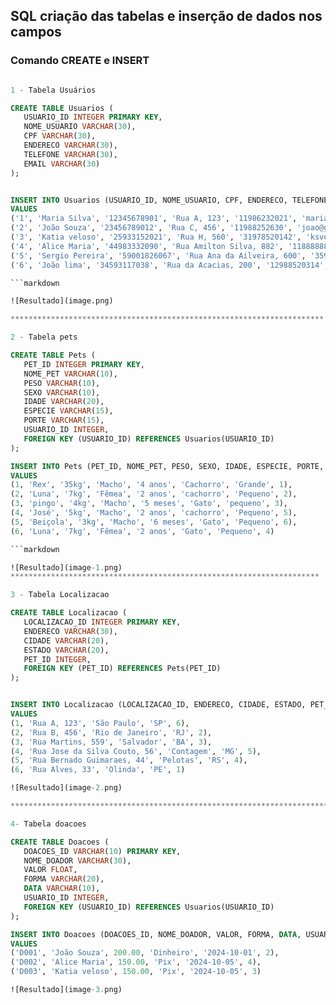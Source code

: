  ## SQL  criação das tabelas e inserção de dados nos campos

 ### Comando CREATE  e  INSERT

 ```sql

 1 - Tabela Usuários

 CREATE TABLE Usuarios (
    USUARIO_ID INTEGER PRIMARY KEY,
    NOME_USUARIO VARCHAR(30),
    CPF VARCHAR(30),
    ENDERECO VARCHAR(30),
    TELEFONE VARCHAR(30),
    EMAIL VARCHAR(30)
);


INSERT INTO Usuarios (USUARIO_ID, NOME_USUARIO, CPF, ENDERECO, TELEFONE, EMAIL)
VALUES 
('1', 'Maria Silva', '12345678901', 'Rua A, 123', '11986232021', 'maria@gmail.com'),
('2', 'João Souza', '23456789012', 'Rua C, 456', '11988252630', 'joao@gmail.com'),
('3', 'Katia veloso', '25933152021', 'Rua H, 560', '31978520142', 'ksveloso@gmail.com'),
('4', 'Alice Maria', '44983332090', 'Rua Amilton Silva, 882', '11888888888', 'Amaria@gmail.com'),
('5', 'Sergio Pereira', '59001826067', 'Rua Ana da Ailveira, 600', '35986523120', 'sspereira@gmail.com'),
('6', 'João lima', '34593117038', 'Rua da Acacias, 200', '12988520314', 'joaolima@gmail.com')

```markdown 

![Resultado](image.png)

**********************************************************************

2 - Tabela pets

CREATE TABLE Pets (
    PET_ID INTEGER PRIMARY KEY,
    NOME_PET VARCHAR(10),
    PESO VARCHAR(10),
    SEXO VARCHAR(10),
    IDADE VARCHAR(20),
    ESPECIE VARCHAR(15),
    PORTE VARCHAR(15),
    USUARIO_ID INTEGER,
    FOREIGN KEY (USUARIO_ID) REFERENCES Usuarios(USUARIO_ID)
);

INSERT INTO Pets (PET_ID, NOME_PET, PESO, SEXO, IDADE, ESPECIE, PORTE, USUARIO_ID)
VALUES 
(1, 'Rex', '35kg', 'Macho', '4 anos', 'Cachorro', 'Grande', 1),
(2, 'Luna', '7kg', 'Fêmea', '2 anos', 'cachorro', 'Pequeno', 2),
(3, 'pingo', '4kg', 'Macho', '5 meses', 'Gato', 'pequeno', 3),
(4, 'José', '5kg', 'Macho', '2 anos', 'cachorro', 'Pequeno', 5),
(5, 'Beiçola', '3kg', 'Macho', '6 meses', 'Gato', 'Pequeno', 6),
(6, 'Luna', '7kg', 'Fêmea', '2 anos', 'Gato', 'Pequeno', 4)

 ```markdown

![Resultado](image-1.png)
*********************************************************************

3 - Tabela Localizacao

CREATE TABLE Localizacao (
    LOCALIZACAO_ID INTEGER PRIMARY KEY,
    ENDERECO VARCHAR(30),
    CIDADE VARCHAR(20),
    ESTADO VARCHAR(20),
    PET_ID INTEGER,
    FOREIGN KEY (PET_ID) REFERENCES Pets(PET_ID)
);


INSERT INTO Localizacao (LOCALIZACAO_ID, ENDERECO, CIDADE, ESTADO, PET_ID)
VALUES 
(1, 'Rua A, 123', 'São Paulo', 'SP', 6),
(2, 'Rua B, 456', 'Rio de Janeiro', 'RJ', 2),
(3, 'Rua Martins, 559', 'Salvador', 'BA', 3),
(4, 'Rua Jose da Silva Couto, 56', 'Contagem', 'MG', 5),
(5, 'Rua Bernado Guimaraes, 44', 'Pelotas', 'RS', 4),
(6, 'Rua Alves, 33', 'Olinda', 'PE', 1)

![Resultado](image-2.png)

****************************************************************************

4- Tabela doacoes

CREATE TABLE Doacoes (
    DOACOES_ID VARCHAR(10) PRIMARY KEY,
    NOME_DOADOR VARCHAR(30),
    VALOR FLOAT,
    FORMA VARCHAR(20),
    DATA VARCHAR(10),
    USUARIO_ID INTEGER,
    FOREIGN KEY (USUARIO_ID) REFERENCES Usuarios(USUARIO_ID)
);

INSERT INTO Doacoes (DOACOES_ID, NOME_DOADOR, VALOR, FORMA, DATA, USUARIO_ID)
VALUES 
('D001', 'João Souza', 200.00, 'Dinheiro', '2024-10-01', 2),
('D002', 'Alice Maria', 150.00, 'Pix', '2024-10-05', 4),
('D003', 'Katia veloso', 150.00, 'Pix', '2024-10-05', 3)

![Resultado](image-3.png)